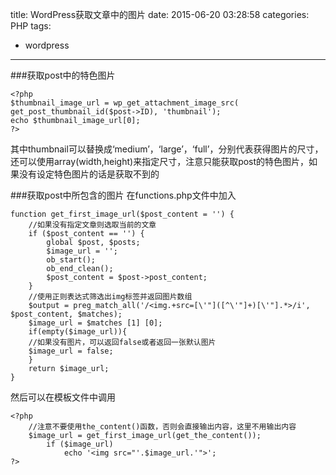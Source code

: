 title: WordPress获取文章中的图片
date: 2015-06-20 03:28:58
categories: PHP
tags:
- wordpress
---

###获取post中的特色图片
```
<?php
$thumbnail_image_url = wp_get_attachment_image_src( get_post_thumbnail_id($post->ID), 'thumbnail');
echo $thumbnail_image_url[0];
?>
```

<!--more-->

其中thumbnail可以替换成‘medium’，‘large’，‘full’，分别代表获得图片的尺寸，还可以使用array(width,height)来指定尺寸，注意只能获取post的特色图片，如果没有设定特色图片的话是获取不到的

###获取post中所包含的图片
在functions.php文件中加入
```
function get_first_image_url($post_content = '') {
	//如果没有指定文章则选取当前的文章
	if ($post_content == '') {
		global $post, $posts;
		$image_url = '';
		ob_start();
		ob_end_clean();
		$post_content = $post->post_content;
	}
	//使用正则表达式筛选出img标签并返回图片数组
	$output = preg_match_all('/<img.+src=[\'"]([^\'"]+)[\'"].*>/i', $post_content, $matches);
	$image_url = $matches [1] [0];
	if(empty($image_url)){ 
	//如果没有图片，可以返回false或者返回一张默认图片
	$image_url = false;
	}
	return $image_url;
}
```
然后可以在模板文件中调用
```
<?php
	//注意不要使用the_content()函数，否则会直接输出内容，这里不用输出内容
	$image_url = get_first_image_url(get_the_content());
		if ($image_url)
			echo '<img src="'.$image_url.'">';
?>
```